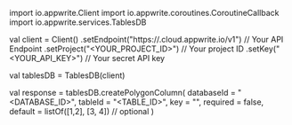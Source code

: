 import io.appwrite.Client
import io.appwrite.coroutines.CoroutineCallback
import io.appwrite.services.TablesDB

val client = Client()
    .setEndpoint("https://<REGION>.cloud.appwrite.io/v1") // Your API Endpoint
    .setProject("<YOUR_PROJECT_ID>") // Your project ID
    .setKey("<YOUR_API_KEY>") // Your secret API key

val tablesDB = TablesDB(client)

val response = tablesDB.createPolygonColumn(
    databaseId = "<DATABASE_ID>",
    tableId = "<TABLE_ID>",
    key = "",
    required = false,
    default = listOf([1,2], [3, 4]) // optional
)
